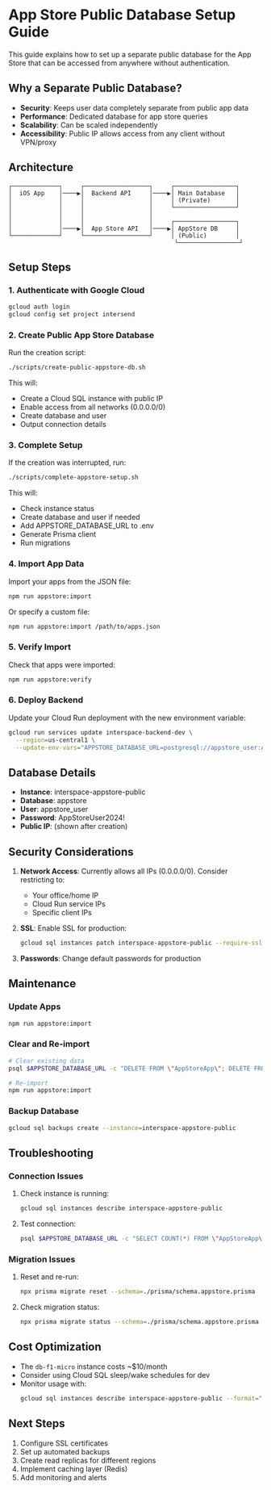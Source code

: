 # App Store Public Database Setup Guide

This guide explains how to set up a separate public database for the App Store that can be accessed from anywhere without authentication.

## Why a Separate Public Database?

- **Security**: Keeps user data completely separate from public app data
- **Performance**: Dedicated database for app store queries
- **Scalability**: Can be scaled independently
- **Accessibility**: Public IP allows access from any client without VPN/proxy

## Architecture

```
┌─────────────┐     ┌──────────────────┐     ┌─────────────────┐
│  iOS App    │────▶│  Backend API     │────▶│ Main Database   │
│             │     │                  │     │ (Private)       │
│             │     │                  │     └─────────────────┘
│             │     │                  │
│             │     │                  │     ┌─────────────────┐
│             │────▶│  App Store API   │────▶│ AppStore DB     │
└─────────────┘     └──────────────────┘     │ (Public)        │
                                              └─────────────────┘
```

## Setup Steps

### 1. Authenticate with Google Cloud

```bash
gcloud auth login
gcloud config set project intersend
```

### 2. Create Public App Store Database

Run the creation script:
```bash
./scripts/create-public-appstore-db.sh
```

This will:
- Create a Cloud SQL instance with public IP
- Enable access from all networks (0.0.0.0/0)
- Create database and user
- Output connection details

### 3. Complete Setup

If the creation was interrupted, run:
```bash
./scripts/complete-appstore-setup.sh
```

This will:
- Check instance status
- Create database and user if needed
- Add APPSTORE_DATABASE_URL to .env
- Generate Prisma client
- Run migrations

### 4. Import App Data

Import your apps from the JSON file:
```bash
npm run appstore:import
```

Or specify a custom file:
```bash
npm run appstore:import /path/to/apps.json
```

### 5. Verify Import

Check that apps were imported:
```bash
npm run appstore:verify
```

### 6. Deploy Backend

Update your Cloud Run deployment with the new environment variable:

```bash
gcloud run services update interspace-backend-dev \
  --region=us-central1 \
  --update-env-vars="APPSTORE_DATABASE_URL=postgresql://appstore_user:AppStoreUser2024!@PUBLIC_IP:5432/appstore"
```

## Database Details

- **Instance**: interspace-appstore-public
- **Database**: appstore
- **User**: appstore_user
- **Password**: AppStoreUser2024!
- **Public IP**: (shown after creation)

## Security Considerations

1. **Network Access**: Currently allows all IPs (0.0.0.0/0). Consider restricting to:
   - Your office/home IP
   - Cloud Run service IPs
   - Specific client IPs

2. **SSL**: Enable SSL for production:
   ```bash
   gcloud sql instances patch interspace-appstore-public --require-ssl
   ```

3. **Passwords**: Change default passwords for production

## Maintenance

### Update Apps
```bash
npm run appstore:import
```

### Clear and Re-import
```bash
# Clear existing data
psql $APPSTORE_DATABASE_URL -c "DELETE FROM \"AppStoreApp\"; DELETE FROM \"AppStoreCategory\";"

# Re-import
npm run appstore:import
```

### Backup Database
```bash
gcloud sql backups create --instance=interspace-appstore-public
```

## Troubleshooting

### Connection Issues
1. Check instance is running:
   ```bash
   gcloud sql instances describe interspace-appstore-public
   ```

2. Test connection:
   ```bash
   psql $APPSTORE_DATABASE_URL -c "SELECT COUNT(*) FROM \"AppStoreApp\";"
   ```

### Migration Issues
1. Reset and re-run:
   ```bash
   npx prisma migrate reset --schema=./prisma/schema.appstore.prisma
   ```

2. Check migration status:
   ```bash
   npx prisma migrate status --schema=./prisma/schema.appstore.prisma
   ```

## Cost Optimization

- The `db-f1-micro` instance costs ~$10/month
- Consider using Cloud SQL sleep/wake schedules for dev
- Monitor usage with:
  ```bash
  gcloud sql instances describe interspace-appstore-public --format="table(currentDiskSize,settings.dataDiskSizeGb)"
  ```

## Next Steps

1. Configure SSL certificates
2. Set up automated backups
3. Create read replicas for different regions
4. Implement caching layer (Redis)
5. Add monitoring and alerts